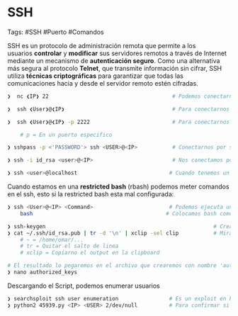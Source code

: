 # SSH 

Tags: #SSH #Puerto #Comandos 

SSH es un protocolo de administración remota que permite a los usuarios **controlar** y **modificar** sus servidores remotos a través de Internet mediante un mecanismo de **autenticación seguro**. Como una alternativa más segura al protocolo **Telnet**, que transmite información sin cifrar, SSH utiliza **técnicas criptográficas** para garantizar que todas las comunicaciones hacia y desde el servidor remoto estén cifradas.

```bash 
❯  nc ❮IP❯ 22                                       # Podemos conectarnos por Netcat al SSH
```

```bash
❯  ssh ❮User❯@❮IP❯                                  # Para conectarnos por ssh en el puerto default 22
```

```bash
❯  ssh ❮User❯@❮IP❯ -p 2222                          # Para conectarnos por ssh

	# p = En un puerto especifico
```

```bash
❯ sshpass -p <'PASSWORD'> ssh <USER>@<IP>           # Conectarnos por ssh colocando de una vez la passwd  
```

```bash
❯ ssh -i id_rsa <user>@<IP>                         # Nos conectamos por ssh teniendo un id_rsa con privilegio 600
```

```bash
❯ ssh <user>@localhost                             # Cuando tenemos un authorized_key podemos entrar por SSH sin proporcionar passwd en forma local 
```

Cuando estamos en una **restricted bash** (rbash) podemos meter comandos en el ssh, esto si la restricted bash esta mal configurada:
```bash
❯ ssh <User>@<IP> <Command>                        # Podemos ejecuta un comando, y no nos cargara la restricted bash, y en este caso podemos hacer que nos de una bash. 
	bash                                          # Colocamos bash como comando, podremos interactuar aunque no nos de una pseudo-consola. Pero podemos hacer un tratamiento de la consola Linux
```

```bash 
❯ ssh-keygen                                                     # Creamos una clave publica y una clave privada en nuestra maquina de atacante 
❯ cat ~/.ssh/id_rsa.pub | tr -d '\n' | xclip -sel clip           # Miramos el contenido de nuestra clave publica    
	# ~ = /home/omar/...
	# tr = Quitar el salto de linea
	# xclip = Copiarno el output en la clipboard

# El resultado lo pegaremos en el archivo que crearemos con nombre 'authorized_keys' en la ruta de la maquina victima que es /root/.ssh
❯ nano authorized_keys
```

Descargando el Script, podemos enumerar usuarios 
```bash
❯ searchsploit ssh user enumeration                # Es un exploit en Python2 que lo podemos enocntrar con SearchSploit y debe ser <7.7 de version para que funcione
❯ python2 45939.py <IP> <USER> 2/dev/null          # Para confirmar si ese usuario existe en esa IP de la victima
```


